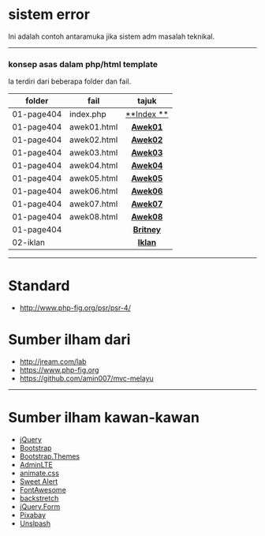 # sistem error
Ini adalah contoh antaramuka jika sistem adm masalah teknikal.

___
### konsep asas dalam php/html template
Ia terdiri dari beberapa folder dan fail.

folder     | fail         | tajuk
---------- | -------------| :----------:
01-page404 | index.php    | [**Index **](./01-page404/index.php)
01-page404 | awek01.html  | [**Awek01**](./01-page404/awek01.html)
01-page404 | awek02.html  | [**Awek02**](./01-page404/awek02.html)
01-page404 | awek03.html  | [**Awek03**](./01-page404/awek03.html)
01-page404 | awek04.html  | [**Awek04**](./01-page404/awek04.html)
01-page404 | awek05.html  | [**Awek05**](./01-page404/awek05.html)
01-page404 | awek06.html  | [**Awek06**](./01-page404/awek06.html)
01-page404 | awek07.html  | [**Awek07**](./01-page404/awek07.html)
01-page404 | awek08.html  | [**Awek08**](./01-page404/awek08.html)
01-page404 |              | [**Britney**](./01-page404/britney-spear01.html)
02-iklan   |              | [**Iklan**](./02-iklan-kecantikan)

___
# Standard
* http://www.php-fig.org/psr/psr-4/

# Sumber ilham dari
* http://jream.com/lab
* https://www.php-fig.org
* https://github.com/amin007/mvc-melayu

___
# Sumber ilham kawan-kawan
* [jQuery](http://jquery.com)
* [Bootstrap](http://getbootstrap.com)
* [Bootstrap.Themes](http://bootstrap.themes.guide)
* [AdminLTE](https://adminlte.io/themes/AdminLTE)
* [animate.css](https://daneden.github.io/animate.css)
* [Sweet Alert](http://t4t5.github.io/sweetalert)
* [FontAwesome](http://fortawesome.github.io/Font-Awesome)
* [backstretch](http://srobbin.com/jquery-plugins/backstretch)
* [jQuery.Form](http://malsup.com/jquery/form)
* [Pixabay](https://pixabay.com)
* [Unslpash](https://unsplash.com)
